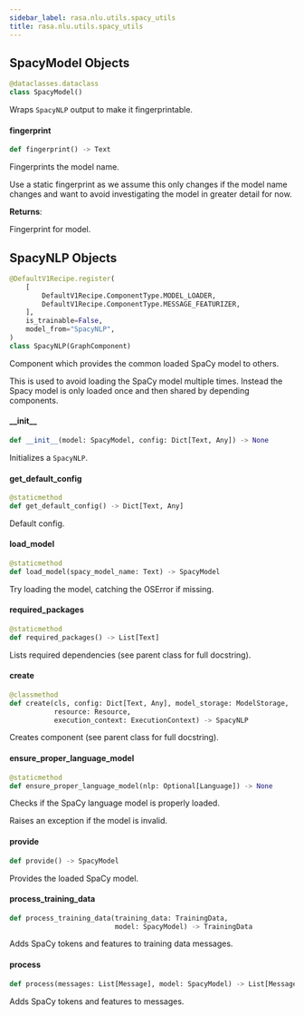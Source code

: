 ```yaml
---
sidebar_label: rasa.nlu.utils.spacy_utils
title: rasa.nlu.utils.spacy_utils
---
```

## SpacyModel Objects

```python
@dataclasses.dataclass
class SpacyModel()
```

Wraps `SpacyNLP` output to make it fingerprintable.

#### fingerprint

```python
def fingerprint() -> Text
```

Fingerprints the model name.

Use a static fingerprint as we assume this only changes if the model name
changes and want to avoid investigating the model in greater detail for now.

**Returns**:

  Fingerprint for model.

## SpacyNLP Objects

```python
@DefaultV1Recipe.register(
    [
        DefaultV1Recipe.ComponentType.MODEL_LOADER,
        DefaultV1Recipe.ComponentType.MESSAGE_FEATURIZER,
    ],
    is_trainable=False,
    model_from="SpacyNLP",
)
class SpacyNLP(GraphComponent)
```

Component which provides the common loaded SpaCy model to others.

This is used to avoid loading the SpaCy model multiple times. Instead the Spacy
model is only loaded once and then shared by depending components.

#### \_\_init\_\_

```python
def __init__(model: SpacyModel, config: Dict[Text, Any]) -> None
```

Initializes a `SpacyNLP`.

#### get\_default\_config

```python
@staticmethod
def get_default_config() -> Dict[Text, Any]
```

Default config.

#### load\_model

```python
@staticmethod
def load_model(spacy_model_name: Text) -> SpacyModel
```

Try loading the model, catching the OSError if missing.

#### required\_packages

```python
@staticmethod
def required_packages() -> List[Text]
```

Lists required dependencies (see parent class for full docstring).

#### create

```python
@classmethod
def create(cls, config: Dict[Text, Any], model_storage: ModelStorage,
           resource: Resource,
           execution_context: ExecutionContext) -> SpacyNLP
```

Creates component (see parent class for full docstring).

#### ensure\_proper\_language\_model

```python
@staticmethod
def ensure_proper_language_model(nlp: Optional[Language]) -> None
```

Checks if the SpaCy language model is properly loaded.

Raises an exception if the model is invalid.

#### provide

```python
def provide() -> SpacyModel
```

Provides the loaded SpaCy model.

#### process\_training\_data

```python
def process_training_data(training_data: TrainingData,
                          model: SpacyModel) -> TrainingData
```

Adds SpaCy tokens and features to training data messages.

#### process

```python
def process(messages: List[Message], model: SpacyModel) -> List[Message]
```

Adds SpaCy tokens and features to messages.

